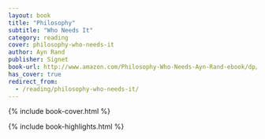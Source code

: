 ```yaml
---
layout: book
title: "Philosophy"
subtitle: "Who Needs It"
category: reading
cover: philosophy-who-needs-it
author: Ayn Rand
publisher: Signet
book-url: http://www.amazon.com/Philosophy-Who-Needs-Ayn-Rand-ebook/dp/B002JPGQ2A/ref=tmm_kin_swatch_0?_encoding=UTF8&sr=&qid=
has_cover: true
redirect_from:
  - /reading/philosophy-who-needs-it/
---
```

{% include book-cover.html %}

{% include book-highlights.html %}
